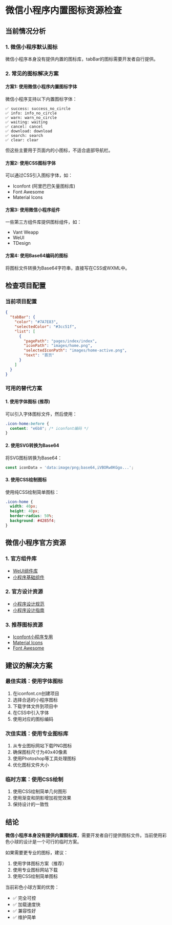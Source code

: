 # 微信小程序内置图标资源检查

## 当前情况分析

### 1. 微信小程序默认图标
微信小程序本身没有提供内置的图标库，tabBar的图标需要开发者自行提供。

### 2. 常见的图标解决方案

#### 方案1: 使用微信小程序内置图标字体
微信小程序支持以下内置图标字体：
```
✅ success: success_no_circle
✅ info: info_no_circle
✅ warn: warn_no_circle
✅ waiting: waiting
✅ cancel: cancel
✅ download: download
✅ search: search
✅ clear: clear
```

但这些主要用于页面内的小图标，不适合底部导航栏。

#### 方案2: 使用CSS图标字体
可以通过CSS引入图标字体，如：
- Iconfont (阿里巴巴矢量图标库)
- Font Awesome
- Material Icons

#### 方案3: 使用微信小程序组件
一些第三方组件库提供图标组件，如：
- Vant Weapp
- WeUI
- TDesign

#### 方案4: 使用Base64编码的图标
将图标文件转换为Base64字符串，直接写在CSS或WXML中。

## 检查项目配置

### 当前项目配置
```json
{
  "tabBar": {
    "color": "#7A7E83",
    "selectedColor": "#3cc51f",
    "list": [
      {
        "pagePath": "pages/index/index",
        "iconPath": "images/home.png",
        "selectedIconPath": "images/home-active.png",
        "text": "首页"
      }
    ]
  }
}
```

### 可用的替代方案

#### 1. 使用字体图标 (推荐)
可以引入字体图标文件，然后使用：
```css
.icon-home:before {
  content: "e6b8"; /* iconfont编码 */
}
```

#### 2. 使用SVG转换为Base64
将SVG图标转换为Base64：
```javascript
const iconData = 'data:image/png;base64,iVBORw0KGgo...';
```

#### 3. 使用CSS绘制图标
使用纯CSS绘制简单图标：
```css
.icon-home {
  width: 40px;
  height: 40px;
  border-radius: 50%;
  background: #4285f4;
}
```

## 微信小程序官方资源

### 1. 官方组件库
- [WeUI组件库](https://weui.io/)
- [小程序基础组件](https://developers.weixin.qq.com/miniprogram/dev/component/)

### 2. 官方设计资源
- [小程序设计规范](https://developers.weixin.qq.com/miniprogram/design/)
- [小程序设计指南](https://developers.weixin.qq.com/miniprogram/design/guide/)

### 3. 推荐图标资源
- [Iconfont小程序专用](https://www.iconfont.cn/collections/detail?cid=28558)
- [Material Icons](https://material.io/icons/)
- [Font Awesome](https://fontawesome.com/)

## 建议的解决方案

### 最佳实践：使用字体图标
1. 在iconfont.cn创建项目
2. 选择合适的小程序图标
3. 下载字体文件到项目中
4. 在CSS中引入字体
5. 使用对应的图标编码

### 次佳实践：使用专业图标库
1. 从专业图标网站下载PNG图标
2. 确保图标尺寸为40x40像素
3. 使用Photoshop等工具处理图标
4. 优化图标文件大小

### 临时方案：使用CSS绘制
1. 使用CSS绘制简单几何图形
2. 使用渐变和阴影增加视觉效果
3. 保持设计的一致性

## 结论

**微信小程序本身没有提供内置图标库**，需要开发者自行提供图标文件。当前使用彩色小球的设计是一个可行的临时方案。

如果需要更专业的图标，建议：
1. 使用字体图标方案（推荐）
2. 使用专业图标网站下载
3. 使用CSS绘制简单图标

当前彩色小球方案的优势：
- ✅ 完全可控
- ✅ 加载速度快
- ✅ 兼容性好
- ✅ 维护简单